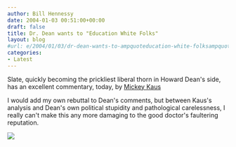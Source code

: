 ```yaml
---
author: Bill Hennessy
date: 2004-01-03 00:51:00+00:00
draft: false
title: Dr. Dean wants to "Education White Folks"
layout: blog
#url: e/2004/01/03/dr-dean-wants-to-ampquoteducation-white-folksampquot/
categories:
- Latest
---
```





Slate, quickly becoming the prickliest liberal thorn in Howard Dean's side, has an excellent commentary, today, by [Mickey Kaus](https://www.slate.com/id/2093295/)




I would add my own rebuttal to Dean's comments, but between Kaus's analysis and Dean's own political stupidity and pathological carelessness, I really can't make this any more damaging to the good doctor's faultering reputation.

  
![](https://blog.billhennessy.com/aggbug.aspx?PostID=812)

